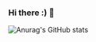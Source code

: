 ### Hi there :) 👋

![Anurag's GitHub stats](https://github-readme-stats.vercel.app/api?username=namjaegyeong&show_icons=true&theme=radical)

<!--
**namjaegyeong/namjaegyeong** is a ✨ _special_ ✨ repository because its `README.md` (this file) appears on your GitHub profile.

Here are some ideas to get you started:

- 🔭 I’m currently working on ...
- 🌱 I’m currently learning ...
- 👯 I’m looking to collaborate on ...
- 🤔 I’m looking for help with ...
- 💬 Ask me about ...
- 📫 How to reach me: ...
- 😄 Pronouns: ...
- ⚡ Fun fact: ...
-->
